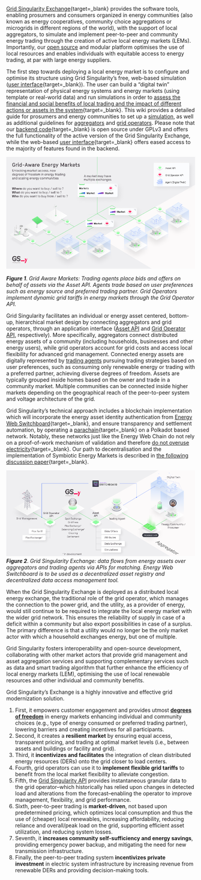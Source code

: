 [Grid Singularity Exchange](https://map.gridsingularity.com/singularity-map){target=_blank} provides the software tools, enabling prosumers and consumers organized in energy communities (also known as energy cooperatives, community choice aggregations or microgrids in different regions of the world), with the support of local aggregators, to simulate and implement peer-to-peer and community energy trading through the creation of active local energy markets (LEMs). Importantly, our [open source](licensing.md) and modular platform optimises the use of local resources and enables individuals with equitable access to energy trading, at par with large energy suppliers.

The first step towards deploying a local energy market is to configure and optimise its structure using Grid Singularity’s free, web-based simulation ([user interface](https://map.gridsingularity.com/singularity-map){target=_blank}). The user can build a “digital twin” representation of physical energy systems and energy markets (using template or real-world data) and run simulations in order to [assess the financial and social benefits of local trading and the impact of different actions or assets in the system](https://gridsingularity.medium.com/modelling-study-to-assess-the-potential-benefits-of-trading-in-and-between-local-energy-d721395ddd4b){target=_blank}. This wiki provides a detailed guide for prosumers and energy communities to set up a [simulation](community.md), as well as additional guidelines for [aggregators](connect-ctn.md) and [grid operators](implement-grid-fees-walkthrough.md).  Please note that our [backend code](https://github.com/gridsingularity/gsy-e){target=_blank} is open source under GPLv3 and offers the full functionality of the active version of the Grid Singularity Exchange, while the web-based [user interface](https://map.gridsingularity.com/singularity-map){target=_blank} offers eased access to the majority of features found in the backend.

![alt_text](img/technical-approach-1.png)

***Figure 1***. *Grid Aware Markets: Trading agents place bids and offers on behalf of assets via the Asset API. Agents trade based on user preferences such as energy source and preferred trading partner. Grid Operators implement dynamic grid tariffs in energy markets through the Grid Operator API.*

Grid Singularity facilitates an individual or energy asset centered, bottom-up, hierarchical market design by connecting aggregators and grid operators, through an application interface ([Asset API](asset-api-template-script.md) and [Grid Operator API](grid-operator-api-template-script.md), respectively). More specifically, aggregators connect distributed energy assets of a community (including households, businesses and other energy users), while grid operators account for grid costs and access local flexibility for advanced grid management. Connected energy assets are digitally represented by [trading agents](default-trading-strategy.md) pursuing trading strategies based on user preferences, such as consuming only renewable energy or trading with a preferred partner, achieving diverse degrees of freedom. Assets are typically grouped inside homes based on the owner and trade in a community market. Multiple communities can be connected inside higher markets depending on the geographical reach of the peer-to-peer system and voltage architecture of the grid.

Grid Singularity’s technical approach includes a blockchain implementation which will incorporate the energy asset identity authentication from [Energy Web Switchboard](https://switchboard.energyweb.org/welcome){target=_blank}, and ensure transparency and settlement automation, by operating a [parachain](https://wiki.polkadot.network/docs/en/learn-parachains){target=_blank} on a Polkadot based network. Notably, these networks just like the Energy Web Chain do not rely on a proof-of-work mechanism of validation and therefore [do not overuse electricity](https://www.greentechmedia.com/articles/read/energy-web-foundation-fix-blockchain-biggest-problem){target=_blank}. Our path to decentralisation and the implementation of Symbiotic Energy Markets is described in [the following discussion paper](https://medium.com/@gridsingularity/discussion-paper-grid-singularitys-implementation-of-symbiotic-energy-markets-bd3954af43c8){target=_blank}.

![alt_text](img/technical-approach-2.png)
***Figure 2***. *Grid Singularity Exchange: data flows from energy assets over aggregators and trading agents via APIs for matching. Energy Web Switchboard is to be used as a decentralized asset registry and decentralized data access management tool.*

When the Grid Singularity Exchange is deployed as a distributed local energy exchange, the traditional role of the grid operator, which manages the connection to the power grid, and the utility, as a provider of energy, would still continue to be required to integrate the local energy market with the wider grid network. This ensures the reliability of supply in case of a deficit within a community but also export possibilities in case of a surplus. The primary difference is that a utility would no longer be the only market actor with which a household exchanges energy, but one of multiple.

Grid Singularity fosters interoperability and open-source development, collaborating with other market actors that provide grid management and asset aggregation services and supporting complementary services such as data and smart trading algorithm that further enhance the efficiency of local energy markets (LEM), optimising the use of local renewable resources and other individual and community benefits.

Grid Singularity’s Exchange is a highly innovative and effective grid modernization solution.

1. First, it empowers customer engagement and provides utmost **[degrees of freedom](degrees-of-freedom.md)** in energy markets enhancing individual and community choices (e.g., type of energy consumed or preferred trading partner), lowering barriers and creating incentives for all participants.
2. Second, it creates a **resilient market** by ensuring equal access, transparent pricing, and trading at optimal market levels (i.e., between assets and buildings or facility and grid).
3. Third, it **incentivizes and facilitates** the integration of clean distributed energy resources (DERs) onto the grid closer to load centers.
4. Fourth, grid operators can use it to **implement flexible grid tariffs** to benefit from the local market flexibility to alleviate congestion.
5. Fifth, the [Grid Singularity API](grid-operator-api-template-script.md) provides instantaneous granular data to the grid operator–which historically has relied upon changes in detected load and alterations from the forecast–enabling the operator to improve management, flexibility, and grid performance.
6. Sixth, peer-to-peer trading is **market-driven**, not based upon predetermined pricing, which optimizes local consumption and thus the use of (cheaper) local renewables, increasing affordability, reducing reliance and overall/peak load on the grid, supporting efficient asset utilization, and reducing system losses.
7. Seventh, it **increases community self-sufficiency and energy savings**, providing emergency power backup, and mitigating the need for new transmission infrastructure.
8. Finally, the peer-to-peer trading system **incentivizes private investment** in electric system infrastructure by increasing revenue from renewable DERs and providing decision-making tools.
